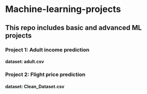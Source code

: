 # Machine-learning-projects
## This repo includes basic and advanced ML projects
### Project 1: Adult income prediction
#### dataset: adult.csv
### Project 2: Flight price prediction
#### dataset: Clean_Dataset.csv
